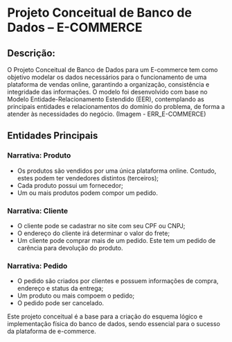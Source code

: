# Projeto Conceitual de Banco de Dados – E-COMMERCE

## Descrição:
O Projeto Conceitual de Banco de Dados para um E-commerce tem como objetivo modelar os dados necessários para o funcionamento de uma plataforma de vendas online, garantindo a organização, consistência e integridade das informações. O modelo foi desenvolvido com base no Modelo Entidade-Relacionamento Estendido (EER), contemplando as principais entidades e relacionamentos do domínio do problema, de forma a atender às necessidades do negócio.
(Imagem - ERR_E-COMMERCE)

## Entidades Principais
### Narrativa: Produto
- Os produtos são vendidos por uma única plataforma online. Contudo, estes podem ter vendedores distintos (terceiros);
- Cada produto possui um fornecedor;
- Um ou mais produtos podem compor um pedido.
### Narrativa: Cliente
- O cliente pode se cadastrar no site com seu CPF ou CNPJ;
- O endereço do cliente irá determinar o valor do frete;
- Um cliente pode comprar mais de um pedido. Este tem um pedido de carência para devolução do produto.
### Narrativa: Pedido
- O pedido são criados por clientes e possuem informações de compra, endereço e status da entrega;
- Um produto ou mais compoem o pedido;
- O pedido pode ser cancelado.

Este projeto conceitual é a base para a criação do esquema lógico e implementação física do banco de dados, sendo essencial para o sucesso da plataforma de e-commerce.
